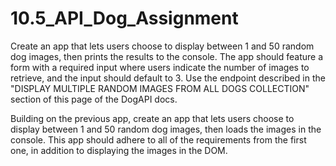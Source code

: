 # 10.5_API_Dog_Assignment

Create an app that lets users choose to display between 1 and 50 random dog images, then prints the results to the console. The app should feature a form with a required input where users indicate the number of images to retrieve, and the input should default to 3. Use the endpoint described in the "DISPLAY MULTIPLE RANDOM IMAGES FROM ALL DOGS COLLECTION" section of this page of the DogAPI docs.

Building on the previous app, create an app that lets users choose to display between 1 and 50 random dog images, then loads the images in the console. This app should adhere to all of the requirements from the first one, in addition to displaying the images in the DOM.
